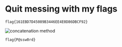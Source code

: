 # Quit messing with my flags

```flag{161EBD7D45089B3446EE4E0D86DBCF92}```

![concatenation method](quitmessingwithmyflags.png)

```flag{P@ssw0rd}```

